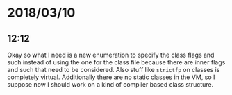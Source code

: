 # 2018/03/10

## 12:12

Okay so what I need is a new enumeration to specify the class flags and such
instead of using the one for the class file because there are inner flags
and such that need to be considered. Also stuff like `strictfp` on classes
is completely virtual. Additionally there are no static classes in the VM,
so I suppose now I should work on a kind of compiler based class structure.

